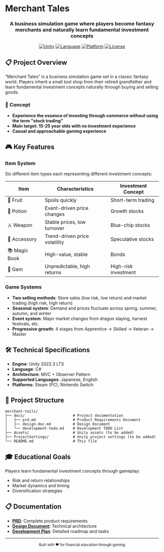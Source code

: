 # Merchant Tales

<div align="center">
  <h3>A business simulation game where players become fantasy merchants and naturally learn fundamental investment concepts</h3>
  
  [![Unity](https://img.shields.io/badge/Unity-2022.3%20LTS-black?logo=unity)](https://unity.com/)
  [![Language](https://img.shields.io/badge/Language-C%23-blue?logo=csharp)](https://docs.microsoft.com/en-us/dotnet/csharp/)
  [![Platform](https://img.shields.io/badge/Platform-Steam%20%7C%20Nintendo%20Switch-green)](https://store.steampowered.com/)
  [![License](https://img.shields.io/badge/License-Private-red)](LICENSE)
</div>

## 📋 Project Overview

"Merchant Tales" is a business simulation game set in a classic fantasy world. Players inherit a small tool shop from their retired grandfather and learn fundamental investment concepts naturally through buying and selling goods.

### 🎯 Concept

- **Experience the essence of investing through commerce without using the term "stock trading"**
- **Main target: 15-25 year olds with no investment experience**
- **Casual and approachable gaming experience**

## 🎮 Key Features

### Item System

Six different item types each representing different investment concepts:

| Item | Characteristics | Investment Concept |
|------|----------------|-------------------|
| 🍎 Fruit | Spoils quickly | Short-term trading |
| 🧪 Potion | Event-driven price changes | Growth stocks |
| ⚔️ Weapon | Stable prices, low turnover | Blue-chip stocks |
| 💍 Accessory | Trend-driven price volatility | Speculative stocks |
| 📚 Magic Book | High-value, stable | Bonds |
| 💎 Gem | Unpredictable, high returns | High-risk investment |

### Game Systems

- **Two selling methods**: Store sales (low risk, low return) and market trading (high risk, high return)
- **Seasonal system**: Demand and prices fluctuate across spring, summer, autumn, and winter
- **Event system**: Major market changes from dragon slaying, harvest festivals, etc.
- **Progressive growth**: 4 stages from Apprentice → Skilled → Veteran → Master

## 🛠️ Technical Specifications

- **Engine**: Unity 2022.3 LTS
- **Language**: C#
- **Architecture**: MVC + Observer Pattern
- **Supported Languages**: Japanese, English
- **Platforms**: Steam (PC), Nintendo Switch

## 📁 Project Structure

```
merchant-tails/
├── docs/                      # Project documentation
│   ├── prd.md                 # Product Requirements Document
│   ├── design-doc.md          # Design Document
│   └── development-todo.md    # Development TODO List
├── Assets/                    # Unity assets (to be added)
├── ProjectSettings/           # Unity project settings (to be added)
└── README.md                  # This file
```

## 🎓 Educational Goals

Players learn fundamental investment concepts through gameplay:
- Risk and return relationships
- Market dynamics and timing
- Diversification strategies

## 📋 Documentation

- **[PRD](docs/prd.md)**: Complete product requirements
- **[Design Document](docs/design-doc.md)**: Technical architecture  
- **[Development Plan](docs/development-todo.md)**: Detailed roadmap and tasks

---

<div align="center">
  <sub>Built with ❤️ for financial education through gaming</sub>
</div>
